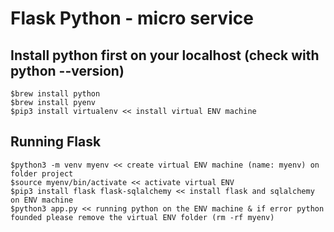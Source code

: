 # Flask Python - micro service

## Install python first on your localhost (check with python --version)

```
$brew install python
$brew install pyenv
$pip3 install virtualenv << install virtual ENV machine
```

## Running Flask
```
$python3 -m venv myenv << create virtual ENV machine (name: myenv) on folder project
$source myenv/bin/activate << activate virtual ENV
$pip3 install flask flask-sqlalchemy << install flask and sqlalchemy on ENV machine
$python3 app.py << running python on the ENV machine & if error python founded please remove the virtual ENV folder (rm -rf myenv) 
```

